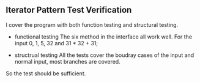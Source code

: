 ## Iterator Pattern Test Verification

I cover the program with both function testing and structural testing.
- functional testing 
The six method in the interface all work well. 
For the input 0, 1, 5, 32 and 31 * 32 + 31;

- structrual testing
All the tests cover the boudray cases of the input and normal input, most branches are covered.

So the test should be sufficient.
